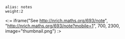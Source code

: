 ````
alias: notes
weight:2
````


<:= iframe("See http://nrich.maths.org/693/note", "http://nrich.maths.org/693/note?mobile=1", 700, 2300, image="thumbnail.png") :>